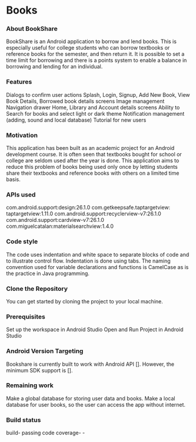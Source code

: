 # Books

### About BookShare

BookShare is an Android application to borrow and lend books. This is especially useful for college students who can borrow textbooks or reference books for the semester, and then return it. It is possible to set a time limit for borrowing and there is a points system to enable a balance in borrowing and lending for an individual.



### Features

Dialogs to confirm user actions
Splash, Login, Signup, Add New Book, View Book Details, Borrowed book details screens
Image management
Navigation drawer
Home, Library and Account details screens
Ability to Search for books and select light or dark theme
Notification management (adding, sound and local database)
Tutorial for new users


### Motivation

This application has been built as an academic project for an Android development course. It is often seen that textbooks bought for school or college are seldom used after the year is done. This application aims to reduce this problem of books being used only once by letting students share their textbooks and reference books with others on a limited time basis.


### APIs used

com.android.support:design:26.1.0
com.getkeepsafe.taptargetview: taptargetview:1.11.0
com.android.support:recyclerview-v7:26.1.0
com.android.support:cardview-v7:26.1.0
com.miguelcatalan:materialsearchview:1.4.0


### Code style

The code uses indentation and white space  to separate blocks of code and to illustrate control flow. Indentation is done using tabs. The naming convention used for variable declarations and functions is CamelCase as is the practice in Java programming.


### Clone the Repository

You can get started by cloning the project to your local machine.


### Prerequisites

Set up the workspace in Android Studio
Open and Run Project in Android Studio


### Android Version Targeting

Bookshare is currently built to work with Android API []. However, the minimum SDK support is [].


### Remaining work

Make a global database for storing user data and books.
Make a local database for user books, so the user can access the app without internet.


### Build status

build- passing
code coverage- -

